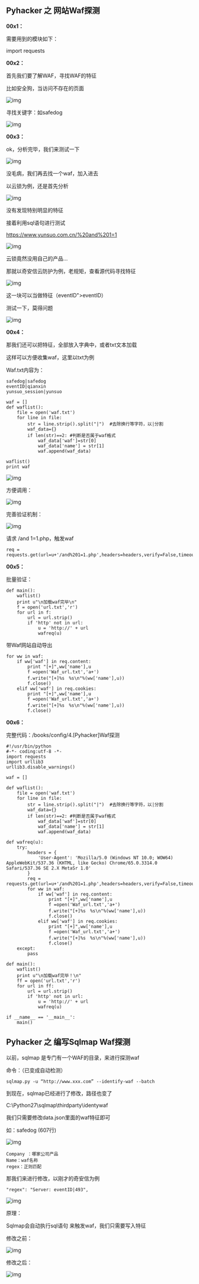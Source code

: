 ## Pyhacker 之 网站Waf探测

**00x1：**  

需要用到的模块如下：  

import requests  

**00x2：**  

首先我们要了解WAF，寻找WAF的特征  

比如安全狗，当访问不存在的页面  

![img](https://github.com/hackxc/Pyhacker/blob/master/books/img/4/1.png)  

寻找关键字：如safedog  

![img](https://github.com/hackxc/Pyhacker/blob/master/books/img/4/2.png)  

**00x3：**  

ok，分析完毕，我们来测试一下  

![img](https://github.com/hackxc/Pyhacker/blob/master/books/img/4/3.png)  

没毛病，我们再去找一个waf，加入进去  

以云锁为例，还是首先分析  

![img](https://github.com/hackxc/Pyhacker/blob/master/books/img/4/4.png)  

没有发现特别明显的特征  

接着利用sql语句进行测试  

https://www.yunsuo.com.cn/%20and%201=1  

![img](https://github.com/hackxc/Pyhacker/blob/master/books/img/4/5.png)  

云锁竟然没用自己的产品...  

那就以奇安信云防护为例，老规矩，查看源代码寻找特征  

![img](https://github.com/hackxc/Pyhacker/blob/master/books/img/4/6.png)  

这一块可以当做特征（eventID">eventID）  

测试一下，莫得问题  

![img](https://github.com/hackxc/Pyhacker/blob/master/books/img/4/7.png)  

**00x4：**  

那我们还可以把特征，全部放入字典中，或者txt文本加载  

这样可以方便收集waf，这里以txt为例  

Waf.txt内容为：  

```
safedog|safedog
eventID|qianxin
yunsuo_session|yunsuo
```

```
waf = []
def waflist():
    file = open('waf.txt')
    for line in file:
        str = line.strip().split("|")  #去除换行等字符，以|分割
        waf_data={}
        if len(str)==2: #判断是否属于waf格式
            waf_data['waf']=str[0]
            waf_data['name'] = str[1]
            waf.append(waf_data)

waflist()
print waf
```  

![img](https://github.com/hackxc/Pyhacker/blob/master/books/img/4/8.png)  

方便调用：  

![img](https://github.com/hackxc/Pyhacker/blob/master/books/img/4/9.png)  

完善验证机制：  

![img](https://github.com/hackxc/Pyhacker/blob/master/books/img/4/10.png)  

请求 /and 1=1.php，触发waf  

```
req = requests.get(url=u+'/and%201=1.php',headers=headers,verify=False,timeout=3)
```  

**00x5：**  

批量验证：  

```
def main():
    waflist()
    print u"\n加载waf完毕\n"
    f = open('url.txt','r')
    for url in f:
        url = url.strip()
        if 'http' not in url:
            u = 'http://' + url
            wafreq(u)
```  

带Waf网站自动导出  

```
for ww in waf:
    if ww['waf'] in req.content:
        print "[+]",ww['name'],u
        f =open('Waf_url.txt','a+')
        f.write("[+]%s　%s\n"%(ww['name'],u))
        f.close()
    elif ww['waf'] in req.cookies:
        print "[+]",ww['name'],u
        f =open('Waf_url.txt','a+')
        f.write("[+]%s　%s\n"%(ww['name'],u))
        f.close()
```  

**00x6：**  

完整代码：/books/config/4.[Pyhacker]Waf探测  

```
#!/usr/bin/python
#-*- coding:utf-8 -*-
import requests
import urllib3
urllib3.disable_warnings()

waf = []

def waflist():
    file = open('waf.txt')
    for line in file:
        str = line.strip().split("|")  #去除换行等字符，以|分割
        waf_data={}
        if len(str)==2: #判断是否属于waf格式
            waf_data['waf']=str[0]
            waf_data['name'] = str[1]
            waf.append(waf_data)

def wafreq(u):
    try:
        headers = {
            'User-Agent': 'Mozilla/5.0 (Windows NT 10.0; WOW64) AppleWebKit/537.36 (KHTML, like Gecko) Chrome/65.0.3314.0 Safari/537.36 SE 2.X MetaSr 1.0'
        }
        req = requests.get(url=u+'/and%201=1.php',headers=headers,verify=False,timeout=3)
        for ww in waf:
            if ww['waf'] in req.content:
                print "[+]",ww['name'],u
                f =open('Waf_url.txt','a+')
                f.write("[+]%s　%s\n"%(ww['name'],u))
                f.close()
            elif ww['waf'] in req.cookies:
                print "[+]",ww['name'],u
                f =open('Waf_url.txt','a+')
                f.write("[+]%s　%s\n"%(ww['name'],u))
                f.close()
    except:
        pass

def main():
    waflist()
    print u"\n加载waf完毕！\n"
    ff = open('url.txt','r')
    for url in ff:
        url = url.strip()
        if 'http' not in url:
            u = 'http://' + url
            wafreq(u)

if __name__ == '__main__':
    main()
```  

## Pyhacker 之 编写Sqlmap Waf探测

以前，sqlmap 是专门有一个WAF的目录，来进行探测waf  

命令：（已变成自动检测）  
```
sqlmap.py -u “http://www.xxx.com” --identify-waf --batch
```  

到现在，sqlmap已经进行了修改，路径也变了  

C:\Python27\sqlmap\thirdparty\identywaf  

我们只需要修改data.json里面的waf特征即可  

如：safedog (607行)  

![img](https://github.com/hackxc/Pyhacker/blob/master/books/img/4/11.png)  

```
Company ：哪家公司产品
Name：waf名称
regex：正则匹配
```  

那我们来进行修改，以刚才的奇安信为例  

```"regex": "Server: eventID|493",```  

![img](https://github.com/hackxc/Pyhacker/blob/master/books/img/4/12.png)  

原理：  

Sqlmap会自动执行sql语句 来触发waf，我们只需要写入特征  

修改之前：  

![img](https://github.com/hackxc/Pyhacker/blob/master/books/img/4/13.png)  

修改之后：  

![img](https://github.com/hackxc/Pyhacker/blob/master/books/img/4/14.png)